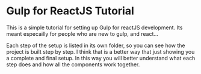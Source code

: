 # Gulp for ReactJS Tutorial

This is a simple tutorial for setting up Gulp for reactJS development. Its meant especailly for people who are new to gulp, and react... 

Each step of the setup is listed in its own folder, so you can see how the project is built step by step. I think that is a better way that just showing you a complete and final setup. In this way you will better understand what each step does and how all the components work together. 


